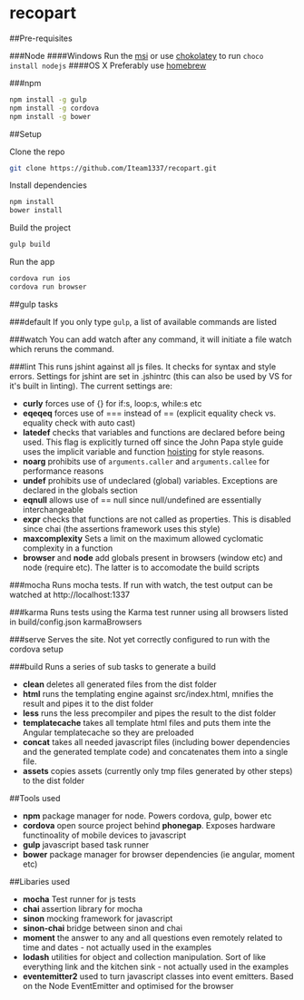 # recopart

##Pre-requisites

###Node
####Windows
Run the [msi](http://nodejs.org/dist/v0.12.2/x64/node-v0.12.2-x64.msi) or use [chokolatey](https://chocolatey.org/) to run ```choco install nodejs```
####OS X
Preferably use [homebrew](https://thechangelog.com/install-node-js-with-homebrew-on-os-x/)

###npm
```bash
npm install -g gulp
npm install -g cordova
npm install -g bower
```

##Setup

Clone the repo
```bash
git clone https://github.com/Iteam1337/recopart.git
```
Install dependencies
```bash
npm install
bower install
```
Build the project
```bash
gulp build
```
Run the app
```bash
cordova run ios
cordova run browser
```
##gulp tasks

###default
If you only type ```gulp```, a list of available commands are listed

###watch
You can add watch after any command, it will initiate a file watch which reruns the command.

###lint
This runs jshint against all js files. It checks for syntax and style errors. Settings for jshint are set in .jshintrc (this can also be used by VS for it's built in linting). The current settings are:

* **curly** forces use of {} for if:s, loop:s, while:s etc
* **eqeqeq** forces use of === instead of == (explicit equality check vs. equality check with auto cast)
* **latedef** checks that variables and functions are declared before being used. This flag is explicitly turned off since the John Papa style guide uses the implicit variable and function [hoisting](https://developer.mozilla.org/en-US/docs/Web/JavaScript/Reference/Statements/var#var_hoisting) for style reasons.
* **noarg** prohibits use of ```arguments.caller``` and ```arguments.callee``` for performance reasons
* **undef** prohibits use of undeclared (global) variables. Exceptions are declared in the globals section
* **eqnull** allows use of == null since null/undefined are essentially interchangeable
* **expr** checks that functions are not called as properties. This is disabled since chai (the assertions framework uses this style)
* **maxcomplexity** Sets a limit on the maximum allowed cyclomatic complexity in a function
* **browser** and **node** add globals present in browsers (window etc) and node (require etc). The latter is to accomodate the build scripts

###mocha
Runs mocha tests. If run with watch, the test output can be watched at http://localhost:1337

###karma
Runs tests using the Karma test runner using all browsers listed in build/config.json karmaBrowsers

###serve
Serves the site. Not yet correctly configured to run with the cordova setup

###build
Runs a series of sub tasks to generate a build
* **clean** deletes all generated files from the dist folder
* **html** runs the templating engine against src/index.html, mnifies the result and pipes it to the dist folder
* **less** runs the less precompiler and pipes the result to the dist folder
* **templatecache** takes all template html files and puts them inte the Angular templatecache so they are preloaded
* **concat** takes all needed javascript files (including bower dependencies and the generated template code) and concatenates them into a single file.
* **assets**  copies assets (currently only tmp files generated by other steps) to the dist folder

##Tools used
* **npm** package manager for node. Powers cordova, gulp, bower etc
* **cordova** open source project behind **phonegap**. Exposes hardware functinoality of mobile devices to javascript
* **gulp** javascript based task runner
* **bower** package manager for browser dependencies (ie angular, moment etc)

##Libaries used
* **mocha** Test runner for js tests
* **chai** assertion library for mocha
* **sinon** mocking framework for javascript
* **sinon-chai** bridge between sinon and chai
* **moment** the answer to any and all questions even remotely related to time and dates - not actually used in the examples
* **lodash** utilities for object and collection manipulation. Sort of like everything link and the kitchen sink - not actually used in the examples
* **eventemitter2** used to turn javascript classes into event emitters. Based on the Node EventEmitter and optimised for the browser
